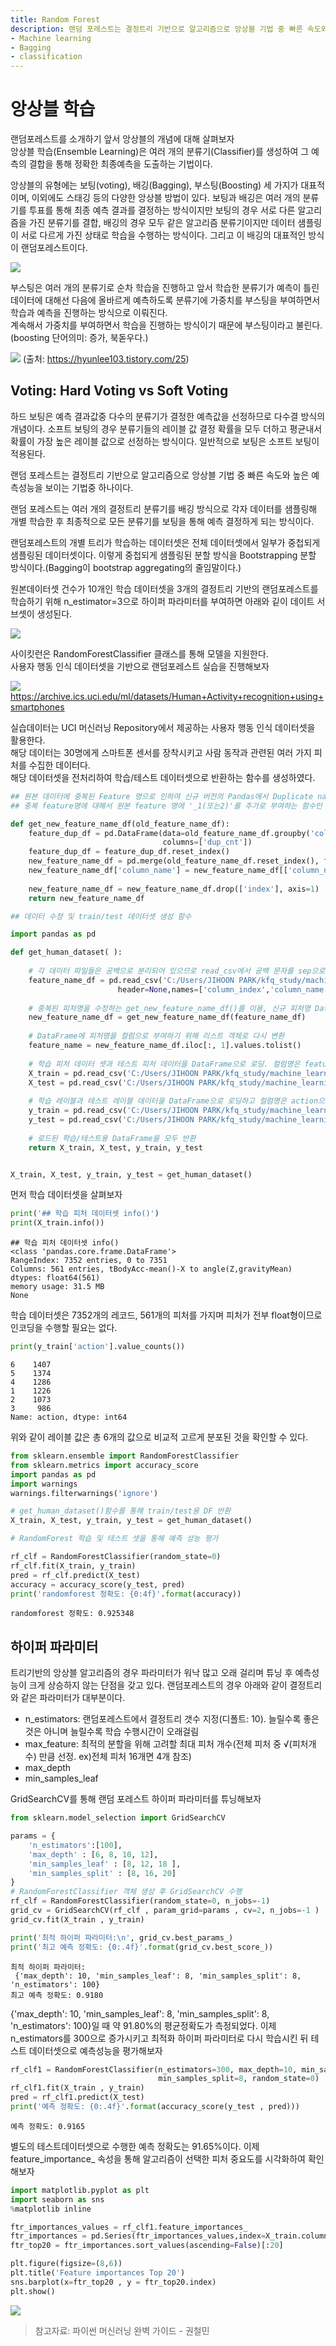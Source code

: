 ```yaml
---
title: Random Forest
description: 랜덤 포레스트는 결정트리 기반으로 알고리즘으로 앙상블 기법 중 빠른 속도와 높은 예측성능을 보이는 기법중 하나이다.
- Machine learning
- Bagging
- classification
---
```


# 앙상블 학습

랜덤포레스트를 소개하기 앞서 앙상블의 개념에 대해 살펴보자  
앙상블 학습(Ensemble Learning)은 여러 개의 분류기(Classifier)를 생성하여 그 예측의 결합을 통해 정확한 최종예측을 도출하는 기법이다.

앙상블의 유형에는 보팅(voting), 배깅(Bagging), 부스팅(Boosting) 세 가지가 대표적이며, 이외에도 스태깅 등의 다양한 앙상블 방법이 있다.
보팅과 배깅은 여러 개의 분류기를 투표를 통해 최종 예측 결과를 결정하는 방식이지만
보팅의 경우 서로 다른 알고리즘을 가진 분류기를 결합, 배깅의 경우 모두 같은 알고리즘 분류기이지만 데이터 샘플링이 서로 다르게 가진 상태로 학습을 수행하는 방식이다. 그리고 이 배깅의 대표적인 방식이 랜덤포레스트이다.

![](https://velog.velcdn.com/images/adastra/post/ee4c6d7d-e046-476e-9253-c588dff94f0d/image.png)

부스팅은 여러 개의 분류기로 순차 학습을 진행하고 앞서 학습한 분류기가 예측이 틀린 데이터에 대해선 다음에 올바르게 예측하도록 분류기에 가중치를 부스팅을 부여하면서 학습과 예측을 진행하는 방식으로 이뤄진다.  
계속해서 가중치를 부여하면서 학습을 진행하는 방식이기 때문에 부스팅이라고 불린다.(boosting 단어의미: 증가, 북돋우다.)

![](https://velog.velcdn.com/images/adastra/post/8b5ea5ee-aa1a-4255-b46e-cdd9c7d9a77f/image.png)
(출처: https://hyunlee103.tistory.com/25)


## Voting: Hard Voting vs Soft Voting
하드 보팅은 예측 결과값중 다수의 분류기가 결정한 예측값을 선정하므로 다수결 방식의 개념이다.
소프트 보팅의 경우 분류기들의 레이블 값 결정 확률을 모두 더하고 평균내서 확률이 가장 높은 레이블 값으로 선정하는 방식이다.
일반적으로 보팅은 소프트 보팅이 적용된다.

랜덤 포레스트는 결정트리 기반으로 알고리즘으로 앙상블 기법 중 빠른 속도와 높은 예측성능을 보이는 기법중 하나이다.

랜덤 포레스트는 여러 개의 결정트리 분류기를 배깅 방식으로 각자 데이터를 샘플링해 개별 학습한 후 최종적으로 모든 분류기를 보팅을 통해 예측 결정하게 되는 방식이다.

랜덤포레스트의 개별 트리가 학습하는 데이터셋은 전체 데이터셋에서 일부가 중첩되게 샘플링된 데이터셋이다. 이렇게 중첩되게 샘플링된 분할 방식을 Bootstrapping 분할 방식이다.(Bagging이 bootstrap aggregating의 줄임말이다.)

원본데이터셋 건수가 10개인 학습 데이터셋을 3개의 결정트리 기반의 랜덤포레스트를 학습하기 위해 n_estimator=3으로 하이퍼 파라미터를 부여하면 아래와 깉이 데이트 서브셋이 생성된다.

![](https://velog.velcdn.com/images/adastra/post/636da942-7df8-4c8c-b0ee-1daab51f0bf7/image.png)

사이킷런은 RandomForestClassifier 클래스를 통해 모델을 지원한다.  
사용자 행동 인식 데이터셋을 기반으로 랜덤포레스트 실습을 진행해보자

![](https://velog.velcdn.com/images/adastra/post/e0d1e8a6-c727-4c18-9d26-3c9181c58b5e/image.png)
https://archive.ics.uci.edu/ml/datasets/Human+Activity+recognition+using+smartphones

실습데이터는 UCI 머신러닝 Repository에서 제공하는 사용자 행동 인식 데이터셋을 활용한다.  
해당 데이터는 30명에게 스마트폰 센서를 장착시키고 사람 동작과 관련된 여러 가지 피처를 수집한 데이터다.  
해당 데이터셋을 전처리하여 학습/테스트 데이터셋으로 반환하는 함수를 생성하였다.

```python
## 원본 데이터에 중복된 Feature 명으로 인하여 신규 버전의 Pandas에서 Duplicate name 에러를 발생.
## 중복 feature명에 대해서 원본 feature 명에 '_1(또는2)'를 추가로 부여하는 함수인 get_new_feature_name_df() 생성

def get_new_feature_name_df(old_feature_name_df):
    feature_dup_df = pd.DataFrame(data=old_feature_name_df.groupby('column_name').cumcount(),
                                  columns=['dup_cnt'])
    feature_dup_df = feature_dup_df.reset_index()
    new_feature_name_df = pd.merge(old_feature_name_df.reset_index(), feature_dup_df, how='outer')
    new_feature_name_df['column_name'] = new_feature_name_df[['column_name', 'dup_cnt']].apply(lambda x : x[0]+'_'+str(x[1]) 
                                                                                         if x[1] >0 else x[0] ,  axis=1)
    new_feature_name_df = new_feature_name_df.drop(['index'], axis=1)
    return new_feature_name_df
```

```python
## 데이터 수정 및 train/test 데이터셋 생성 함수

import pandas as pd

def get_human_dataset( ):
    
    # 각 데이터 파일들은 공백으로 분리되어 있으므로 read_csv에서 공백 문자를 sep으로 할당.
    feature_name_df = pd.read_csv('C:/Users/JIHOON PARK/kfq_study/machine_learning/dataset/human_activity/features.txt',sep='\s+',
                        header=None,names=['column_index','column_name'])
    
    # 중복된 피처명을 수정하는 get_new_feature_name_df()를 이용, 신규 피처명 DataFrame생성. 
    new_feature_name_df = get_new_feature_name_df(feature_name_df)
    
    # DataFrame에 피처명을 컬럼으로 부여하기 위해 리스트 객체로 다시 변환
    feature_name = new_feature_name_df.iloc[:, 1].values.tolist()
    
    # 학습 피처 데이터 셋과 테스트 피처 데이터을 DataFrame으로 로딩. 컬럼명은 feature_name 적용
    X_train = pd.read_csv('C:/Users/JIHOON PARK/kfq_study/machine_learning/dataset/human_activity/train/X_train.txt',sep='\s+', names=feature_name )
    X_test = pd.read_csv('C:/Users/JIHOON PARK/kfq_study/machine_learning/dataset/human_activity/test/X_test.txt',sep='\s+', names=feature_name)
    
    # 학습 레이블과 테스트 레이블 데이터을 DataFrame으로 로딩하고 컬럼명은 action으로 부여
    y_train = pd.read_csv('C:/Users/JIHOON PARK/kfq_study/machine_learning/dataset/human_activity/train/y_train.txt',sep='\s+',header=None,names=['action'])
    y_test = pd.read_csv('C:/Users/JIHOON PARK/kfq_study/machine_learning/dataset/human_activity/test/y_test.txt',sep='\s+',header=None,names=['action'])
    
    # 로드된 학습/테스트용 DataFrame을 모두 반환 
    return X_train, X_test, y_train, y_test


X_train, X_test, y_train, y_test = get_human_dataset()
```

먼저 학습 데이터셋을 살펴보자
```python
print('## 학습 피처 데이터셋 info()')
print(X_train.info())
```
```
## 학습 피처 데이터셋 info()
<class 'pandas.core.frame.DataFrame'>
RangeIndex: 7352 entries, 0 to 7351
Columns: 561 entries, tBodyAcc-mean()-X to angle(Z,gravityMean)
dtypes: float64(561)
memory usage: 31.5 MB
None
```

학습 데이터셋은 7352개의 레코드, 561개의 피처를 가지며 피처가 전부 float형이므로 인코딩을 수행할 필요는 없다.

```python
print(y_train['action'].value_counts())
```

```
6    1407
5    1374
4    1286
1    1226
2    1073
3     986
Name: action, dtype: int64
```

위와 같이 레이블 값은 총 6개의 값으로 비교적 고르게 분포된 것을 확인할 수 있다.

```python
from sklearn.ensemble import RandomForestClassifier
from sklearn.metrics import accuracy_score
import pandas as pd
import warnings
warnings.filterwarnings('ignore')

# get_human_dataset()함수를 통해 train/test용 DF 반환
X_train, X_test, y_train, y_test = get_human_dataset()

# RandomForest 학습 및 테스트 셋을 통해 예측 성능 평가

rf_clf = RandomForestClassifier(random_state=0)
rf_clf.fit(X_train, y_train)
pred = rf_clf.predict(X_test)
accuracy = accuracy_score(y_test, pred)
print('randomforest 정확도: {0:4f}'.format(accuracy))
```

```
randomforest 정확도: 0.925348
```

## 하이퍼 파라미터

트리기반의 앙상블 알고리즘의 경우 파라미터가 워낙 많고 오래 걸리며 튜닝 후 예측성능이 크게 상승하지 않는 단점을 갖고 있다.
랜덤포레스트의 경우 아래와 같이 결정트리와 같은 파라미터가 대부분이다.

- n_estimators: 랜덤포레스트에서 결정트리 갯수 지정(디폴트: 10). 늘릴수록 좋은 것은 아니며 늘릴수록 학습 수행시간이 오래걸림
- max_feature: 최적의 분할을 위해 고려할 최대 피처 개수(전체 피처 중 √(피처개수) 만큼 선정. ex)전체 피처 16개면 4개 참조)
- max_depth
- min_samples_leaf

GridSearchCV를 통해 랜덤 포레스트 하이퍼 파라미터를 튜닝해보자

```python
from sklearn.model_selection import GridSearchCV

params = {
    'n_estimators':[100],
    'max_depth' : [6, 8, 10, 12], 
    'min_samples_leaf' : [8, 12, 18 ],
    'min_samples_split' : [8, 16, 20]
}
# RandomForestClassifier 객체 생성 후 GridSearchCV 수행
rf_clf = RandomForestClassifier(random_state=0, n_jobs=-1)
grid_cv = GridSearchCV(rf_clf , param_grid=params , cv=2, n_jobs=-1 )
grid_cv.fit(X_train , y_train)

print('최적 하이퍼 파라미터:\n', grid_cv.best_params_)
print('최고 예측 정확도: {0:.4f}'.format(grid_cv.best_score_))
```

```
최적 하이퍼 파라미터:
 {'max_depth': 10, 'min_samples_leaf': 8, 'min_samples_split': 8, 'n_estimators': 100}
최고 예측 정확도: 0.9180
```

{'max_depth': 10, 'min_samples_leaf': 8, 'min_samples_split': 8, 'n_estimators': 100}일 때 약 91.80%의 평균정확도가 측정되었다.
이제 n_estimators를 300으로 증가시키고 최적화 하이퍼 파라미터로 다시 학습시킨 뒤 테스트 데이터셋으로 예측성능을 평가해보자

```python
rf_clf1 = RandomForestClassifier(n_estimators=300, max_depth=10, min_samples_leaf=8, \
                                 min_samples_split=8, random_state=0)
rf_clf1.fit(X_train , y_train)
pred = rf_clf1.predict(X_test)
print('예측 정확도: {0:.4f}'.format(accuracy_score(y_test , pred)))
```

```
예측 정확도: 0.9165
```

별도의 테스트데이터셋으로 수행한 예측 정확도는 91.65%이다.
이제 feature_importance_ 속성을 통해 알고리즘이 선택한 피처 중요도를 시각화하여 확인해보자

```python
import matplotlib.pyplot as plt
import seaborn as sns
%matplotlib inline

ftr_importances_values = rf_clf1.feature_importances_
ftr_importances = pd.Series(ftr_importances_values,index=X_train.columns  )
ftr_top20 = ftr_importances.sort_values(ascending=False)[:20]

plt.figure(figsize=(8,6))
plt.title('Feature importances Top 20')
sns.barplot(x=ftr_top20 , y = ftr_top20.index)
plt.show()
```

![](https://velog.velcdn.com/images/adastra/post/25959396-41e3-4313-8520-35ccde686d90/image.png)

> 참고자료: 파이썬 머신러닝 완벽 가이드 - 권철민